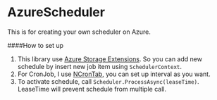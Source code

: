 AzureScheduler
==============

This is for creating your own scheduler on Azure.

####How to set up
1. This library use [Azure Storage Extensions]( https://github.com/chaowlert/AzureStorageExtensions). So you can add new schedule by insert new job item using `SchedulerContext`. 
2. For CronJob, I use [NCronTab](https://code.google.com/p/ncrontab/), you can set up interval as you want.
3. To activate schedule, call `Scheduler.ProcessAsync(leaseTime)`. LeaseTime will prevent schedule from multiple call.
